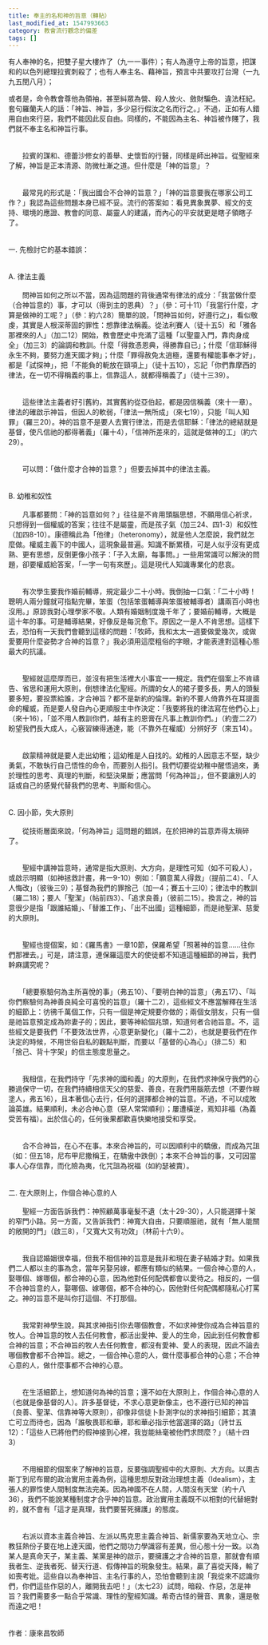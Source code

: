 ```yaml
---
title: 奉主的名和神的旨意（轉貼）
last_modified_at: 1547993663
category: 教會流行觀念的偏差
tags: []
---
```


<p>有人奉神的名，把雙子星大樓炸了（九一一事件）；有人為遵守上帝的旨意，把謀和的以色列總理拉賓刺殺了；也有人奉主名、藉神旨，預言中共要攻打台灣（一九九五閏八月）； <!--more--></p><p>或者是，命令教會尊他為領袖，甚至糾眾為營、殺人放火、斂財騙色、違法枉紀。套句羅蘭夫人的話：「神旨、神旨，多少惡行假汝之名而行之。」不過，正如有人錯用自由來行惡，我們不能因此反自由。同樣的，不能因為主名、神旨被作賤了，我們就不奉主名和神旨行事。 <br/><br/><br/>　　拉賓的謀和、德蕾沙修女的善舉、史懷哲的行醫，同樣是師出神旨。從聖經來了解，神旨是正本清源、防微杜漸之道。但什麼是「神的旨意」？ <br/><br/><br/>　　最常見的形式是：「我出國合不合神的旨意？」「神的旨意要我在哪家公司工作？」我認為這些問題本身已經不妥。流行的答案如：看見異象異夢、經文的支持、環境的應證、教會的同意、屬靈人的建議，而內心的平安就更是瞎子領瞎子了。 <br/><br/><br/>一. 先檢討它的基本錯誤： <br/><br/><br/>A. 律法主義 <br/><br/>　　問神旨如何之所以不當，因為這問題的背後通常有律法的成分：「我當做什麼（合神旨意的）事，才可以（得到主的恩典）？」（參：可十11）「我當行什麼，才算是做神的工呢？」（參：約六28）簡單的說，「問神旨如何，好遵行之」，看似敬虔，其實是人根深蒂固的罪性：想靠律法稱義。從法利賽人（徒十五5）和「雅各那裡來的人」（加二12）開始，教會歷史中充滿了這種「以聖靈入門，靠肉身成全」（加三3）的論調和教訓。什麼「得救憑恩典，得勝靠自已」；什麼「信耶穌得永生不夠，要努力進天國才夠」；什麼「罪得赦免太逍極，還要有權能事奉才好」，都是「試探神」，把「不能負的軛放在頸項上」（徒十五10），忘記「你們靠摩西的律法，在一切不得稱義的事上，信靠這人，就都得稱義了」（徒十三39）。 <br/><br/><br/>　　這些律法主義者好引舊約，其實舊約從亞伯起，都是因信稱義（來十一章）。律法的確啟示神旨，但因人的軟弱，「律法一無所成」（來七19），只能「叫人知罪」（羅三20）。神的旨意不是要人去實行律法，而是去信耶穌：「律法的總結就是基督，使凡信祂的都得著義」（羅十4），「信神所差來的，這就是做神的工」（約六29）。 <br/><br/><br/>　　可以問：「做什麼才合神的旨意？」但要去掉其中的律法主義。<br/><br/> <br/>B. 幼稚和奴性 <br/><br/>　　凡事都要問：「神的旨意如何？」往往是不肯用頭腦思想，不願用信心祈求，只想得到一個權威的答案；往往不是屬靈，而是孩子氣（加三24、四1-3）和奴性（加四8-10）。康德稱此為「他律」（heteronomy），就是他人怎麼說，我們就怎麼做。權威主義下的中國人，這現象最普遍。知識不斷累積，可是人似乎沒有更成熟、更有思想，反倒更像小孩子：「子入太廟，每事問。」一些用常識可以解決的問題，卻要權威給答案，「一字一句有來歷」。這是現代人知識專業化的悲哀。 <br/><br/><br/>　　有次學生要我作婚前輔導，規定最少二十小時。我倒抽一口氣：「二十小時！聰明人兩分鐘就可指點完畢，笨蛋（包括笨蛋輔導與笨蛋被輔導者）講兩百小時也沒用。」原諒我對心理學家不敬。人類有婚姻制度幾千年了；要婚前輔導，大概是這十年的事。可是輔導結果，好像反是每況愈下。原因之一是人不肯思想。這樣下去，恐怕有一天我們會聽到這樣的問題：「牧師，我和太太一週要做愛幾次，或做愛要用什麼姿勢才合神的旨意？」我必須用這麼粗俗的字眼，才能表達對這種心態最大的抗議。 <br/><br/><br/>　　聖經就這麼厚而已，並沒有把生活裡大小事宜一一規定。我們在個案上不肯禱告、省思和運用大原則，倒想律法化聖經。所謂的女人的裙子要多長，男人的頭髮要多短，要投票給誰，才合神旨？都不是新約的倫理。新約不要人倚靠外在耳提面命的權威，而是要人發自內心更順服主中作決定：「我要將我的律法寫在他們心上」（來十16），「並不用人教訓你們，越有主的恩膏在凡事上教訓你們。」（約壹二27）盼望我們長大成人，心竅習練得通達，能（不靠外在權威）分辨好歹（來五14）。 <br/><br/><br/>　　啟蒙精神就是要人走出幼稚；這幼稚是人自找的。幼稚的人因意志不堅，缺少勇氣，不敢執行自己悟性的命令，而要別人指引。我們切要從幼稚中醒悟過來，勇於理性的思考、真理的判斷，和堅決果斷；應當問「何為神旨」，但不要讓別人的話或自己的感覺代替我們的思考、判斷和信心。 <br/><br/><br/>C. 因小節，失大原則 <br/><br/>　　從技術層面來說，「何為神旨」這問題的錯誤，在於把神的旨意弄得太瑣碎了。 <br/><br/><br/>　　聖經中講神旨意時，通常是指大原則、大方向，是理性可知（如不可殺人），或啟示明顯（如神拯救計畫，弗一9-10）例如：「願意萬人得救」（提前二4）、「人人悔改」（彼後三9）；基督為我們的罪捨己（加一4；賽五十三I0）；律法中的教訓（羅二18）；要人「聖潔」（帖前四3）、「追求良善」（彼前二15）。換言之，神的旨意很少是指「跟誰結婚」、「替誰工作」、「出不出國」這種細節，而是祂聖潔、慈愛的大原則。 <br/><br/><br/>　　聖經也提個案，如：《羅馬書》一章10節，保羅希望「照著神的旨意……往你們那裡去。」可是，請注意，連保羅這麼大的使徒都不知道這種細節的神旨，我們幹麻講究呢？ <br/><br/><br/>　　「總要察驗何為主所喜悅的事」（弗五10）、「要明白神的旨意」（弗五17）、「叫你們察驗何為神善良純全可喜悅的旨意」（羅十二2），這些經文不應當解釋在生活的細節上：彷彿千萬個工作，只有一個是神定規要你做的；兩個女朋友，只有一個是祂旨意預定成為妳妻子的；因此，要等神給個兆頭，知道何者合祂旨意。不，這些經文是要我們「不要效法世界，心意更新變化」（羅十二2），也就是要我們在作決定的時候，不用世俗自私的觀點判斷，而要以「基督的心為心」（排二5）和「捨己、背十字架」的信主態度思量之。 <br/><br/><br/>　　我相信，在我們持守「先求神的國和義」的大原則，在我們求神保守我們的心勝過保守一切，在我們持續相信天父的慈愛、善良，在我們用腦筋去想（不要作糊塗人，弗五16），且本著信心去行，任何的選擇都合神的旨意。不過，不可以成敗論英雄。結果順利，未必合神心意（惡人常常順利）；屢遭橫逆，焉知非福（為義受苦有福）。出於信心的，任何後果都歡喜快樂地接受和享受。 <br/><br/><br/>　　合不合神旨，在心不在事。本來合神旨的，可以因順利中的驕傲，而成為咒詛（如：但五18，尼布甲尼撒稱王，在驕傲中跌倒）；本來不合神旨的事，又可因當事人心存信靠，而化險為夷，化咒詛為祝福（如約瑟被賣）。 <br/><br/><br/>二. 在大原則上，作個合神心意的人 <br/><br/>　　聖經一方面告訴我們：神照顧萬事毫髮不遺（太十29-30），人只能選擇十架的窄門小路。另一方面，又告訴我們：神寬大自由，只要順服祂，就有「無人能關的敞開的門」（啟三8），「又寬大又有功效」（林前十六9）。 <br/><br/><br/>　　我自認婚姻很幸福，但我不相信神的旨意是我非和現在妻子結婚才對。如果我們二人都以主的事為念，當年另娶另嫁，都應有類似的結果。一個合神心意的人，娶哪個、嫁哪個，都合神的心意，因為他對任何配偶都會以愛待之。相反的，一個不合神旨意的人，娶哪個、嫁哪個，都不合神的心，因他對任何配偶都隨私心打罵之。神的旨意不是叫你打這個、不打那個。 <br/><br/><br/>　　我常對神學生說，與其求神指引你去哪個教會，不如求神使你成為合神旨意的牧人。合神旨意的牧人去任何教會，都活出愛神、愛人的生命，因此到任何教會都合神的旨意；不合神旨的牧人去任何教會，都沒有愛神、愛人的表現，因此不論去哪個教會都不合神旨。總之，一個合神心意的人，做什麼事都合神的心意；不合神心意的人，做什麼事都不合神的心意。 <br/><br/><br/>　　在生活細節上，想知道何為神的旨意；還不如在大原則上，作個合神心意的人（也就是像基督的人）。許多基督徒，不求心意更新像主，也不遵行已知的神旨（良善、聖潔、信靠神等大原則），卻像非信徒卜卦測字似的求神指引細節；其潰亡可立而待也，因為「誰敬畏耶和華，耶和華必指示他當選擇的路」（詩廿五12）：「這些人已將他們的假神接到心裡，我豈能絲毫被他們求問麼？」（結十四3） <br/><br/><br/>　　不用細節的個案來了解神的旨意，反要強調聖經中的大原則、大方向。以奧古斯丁到尼布爾的政治實用主義為例，這種思想反對政治理想主義（Idealism），主張人的罪性使人間制度無法完美。因為神國不在人間，人間沒有天堂（約十八36），我們不能說某種制度才合乎神的旨意。政治實用主義既不以相對的代替絕對的，就不會有「這才是真理，我們要誓死擁護」的態度。 <br/><br/><br/>　　右派以資本主義合神旨、左派以馬克思主義合神旨、新儒家要為天地立心、宗教狂熱份子要在地上達天國，他們之間功力學識容有差異，但心態十分一致。以為某人是真命天子，某主義、某黨是神的啟示，要擁護之才合神的旨意，那就會有順我者生、逆我者死、替天行道、假傳神旨的現象發生。結果，贏了喜從天降，輸了如喪考妣。這些自以為奉神旨、主名行事的人，恐怕會聽到主說「我從來不認識你們，你們這些作惡的人，離開我去吧！」（太七23）試問，暗殺、作惡，怎是神旨？我們需要多一點合乎常識、理性的聖經知識。希奇古怪的聲音、異象，還是敬而遠之吧！ <br/><br/><br/>作者：康來昌牧師<br/> </p><p> </p><br/>
